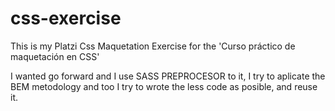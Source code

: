 # css-exercise
This is my Platzi Css Maquetation Exercise for the 'Curso práctico de maquetación en CSS'

I wanted go forward and I use SASS PREPROCESOR to it, I try to aplicate the BEM metodology and too I try to wrote the less code as posible, and reuse it.

